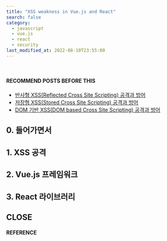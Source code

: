 ```yaml
---
title: "XSS weakness in Vue.js and React"
search: false
category:
  - javascript
  - vue.js
  - react
  - security
last_modified_at: 2022-08-10T23:55:00
---
```


<br>

#### RECOMMEND POSTS BEFORE THIS

* [반사형 XSS(Reflected Cross Site Scripting) 공격과 방어][reflected-cross-site-scripting-link]
* [저장형 XSS(Stored Cross Site Scripting) 공격과 방어][stored-cross-site-scripting-link]
* [DOM 기반 XSS(DOM based Cross Site Scripting) 공격과 방어][dom-based-cross-site-scripting-link]

## 0. 들어가면서

## 1. XSS 공격

## 2. Vue.js 프레임워크

## 3. React 라이브러리

## CLOSE

#### REFERENCE

[reflected-cross-site-scripting-link]: https://junhyunny.github.io/information/security/spring-mvc/reflected-cross-site-scripting/
[stored-cross-site-scripting-link]: https://junhyunny.github.io/information/security/spring-mvc/stored-cross-site-scripting/
[dom-based-cross-site-scripting-link]: https://junhyunny.github.io/information/security/dom-based-cross-site-scripting/